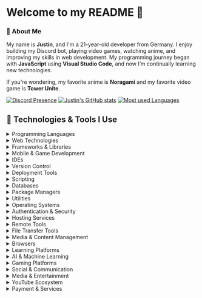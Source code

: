 # Welcome to my README 👋

### 📖 About Me

My name is **Justin**, and I'm a 21-year-old developer from Germany. I enjoy building my Discord bot, playing video games, watching anime, and improving my skills in web development. My programming journey began with **JavaScript** using **Visual Studio Code**, and now I’m continually learning new technologies.

If you're wondering, my favorite anime is **Noragami** and my favorite video game is **Tower Unite**.

[![Discord Presence](https://lanyard.cnrad.dev/api/402483602094555138)](https://discord.com/users/402483602094555138)
[![Justin's GitHub stats](https://github-readme-stats.vercel.app/api?username=newtox&theme=tokyonight&number_format=long&include_all_commits=true&show_icons=true&hide_border=true&count_private=true)](https://github.com/anuraghazra/github-readme-stats)
[![Most used Languages](https://github-readme-stats.vercel.app/api/top-langs/?username=newtox&hide_border=true&theme=tokyonight&layout=compact&langs_count=20)](https://github.com/anuraghazra/github-readme-stats)

## 🔧 Technologies & Tools I Use

<details>
<summary>Programming Languages</summary>

![C#](https://img.shields.io/badge/C%23-99CC00?style=for-the-badge&logo=sharp&logoColor=white)
![Dart](https://img.shields.io/badge/Dart-0175C2?style=for-the-badge&logo=dart&logoColor=white)
![Go](https://img.shields.io/badge/Go-00ADD8?style=for-the-badge&logo=go&logoColor=white)
![JavaScript](https://img.shields.io/badge/JavaScript-F7DF1E?style=for-the-badge&logo=javascript&logoColor=black)
![Lua](https://img.shields.io/badge/Lua-2C2D72?style=for-the-badge&logo=lua&logoColor=white)
![PHP](https://img.shields.io/badge/PHP-777BB4?style=for-the-badge&logo=php&logoColor=white)
![Python](https://img.shields.io/badge/Python-3776AB?style=for-the-badge&logo=python&logoColor=white)
![TypeScript](https://img.shields.io/badge/TypeScript-3178C6?style=for-the-badge&logo=typescript&logoColor=white)

</details>

<details>
<summary>Web Technologies</summary>

![HTML5](https://img.shields.io/badge/HTML5-E34F26?style=for-the-badge&logo=html5&logoColor=white)
![CSS3](https://img.shields.io/badge/CSS3-1572B6?style=for-the-badge&logo=css3&logoColor=white)
![Sass](https://img.shields.io/badge/Sass-CC6699?style=for-the-badge&logo=sass&logoColor=white)
![Markdown](https://img.shields.io/badge/Markdown-000000?style=for-the-badge&logo=markdown&logoColor=white)
![JSON](https://img.shields.io/badge/JSON-000000?style=for-the-badge&logo=json&logoColor=white)
![YAML](https://img.shields.io/badge/YAML-CB171E?style=for-the-badge&logo=yaml&logoColor=white)

</details>

<details>
<summary>Frameworks & Libraries</summary>

![.NET](https://img.shields.io/badge/.NET-512BD4?style=for-the-badge&logo=dotnet&logoColor=white)
![Astro](https://img.shields.io/badge/Astro-BC52EE?style=for-the-badge&logo=astro&logoColor=white)
![Bootstrap](https://img.shields.io/badge/Bootstrap-7952B3?style=for-the-badge&logo=bootstrap&logoColor=white)
![Django](https://img.shields.io/badge/Django-092E20?style=for-the-badge&logo=django&logoColor=white)
![Flask](https://img.shields.io/badge/Flask-000000?style=for-the-badge&logo=flask&logoColor=white)
![Electron](https://img.shields.io/badge/Electron-47848F?style=for-the-badge&logo=electron&logoColor=white)
![Flutter](https://img.shields.io/badge/Flutter-02569B?style=for-the-badge&logo=flutter&logoColor=white)
![Laravel](https://img.shields.io/badge/Laravel-FF2D20?style=for-the-badge&logo=laravel&logoColor=white)
![Next.js](https://img.shields.io/badge/Next.js-000000?style=for-the-badge&logo=nextdotjs&logoColor=white)
![Node.js](https://img.shields.io/badge/Node.js-5FA04E?style=for-the-badge&logo=nodedotjs&logoColor=white)
![PyTorch](https://img.shields.io/badge/PyTorch-EE4C2C?style=for-the-badge&logo=pytorch&logoColor=white)
![React](https://img.shields.io/badge/React-61DAFB?style=for-the-badge&logo=react&logoColor=white)
![Svelte](https://img.shields.io/badge/Svelte-FF3E00?style=for-the-badge&logo=svelte&logoColor=white)
![Tailwind CSS](https://img.shields.io/badge/Tailwind-06B6D4?style=for-the-badge&logo=tailwindcss&logoColor=white)

</details>

<details>
<summary>Mobile & Game Development</summary>

![Android Studio](https://img.shields.io/badge/Android%20Studio-3DDC84?style=for-the-badge&logo=androidstudio&logoColor=white)
![Godot](https://img.shields.io/badge/Godot-478CBF?style=for-the-badge&logo=godotengine&logoColor=white)
![Roblox Studio](https://img.shields.io/badge/Roblox%20Studio-00A2FF?style=for-the-badge&logo=robloxstudio&logoColor=white)

</details>

<details>
<summary>IDEs</summary>

![Notepad++](https://img.shields.io/badge/Notepad++-90E59A?style=for-the-badge&logo=notepadplusplus&logoColor=black)
![PhpStorm](https://img.shields.io/badge/PhpStorm-000000?style=for-the-badge&logo=phpstorm&logoColor=white)
![VSCodium](https://img.shields.io/badge/VSCodium-2F80ED?style=for-the-badge&logo=vscodium&logoColor=white)

</details>

<details>
<summary>Version Control</summary>

![Bitbucket](https://img.shields.io/badge/Bitbucket-0052CC?style=for-the-badge&logo=bitbucket&logoColor=white)
![Git](https://img.shields.io/badge/Git-F05032?style=for-the-badge&logo=git&logoColor=white)
![GitHub](https://img.shields.io/badge/GitHub-181717?style=for-the-badge&logo=github&logoColor=white)

</details>

<details>
<summary>Deployment Tools</summary>

![Docker](https://img.shields.io/badge/Docker-2496ED?style=for-the-badge&logo=docker&logoColor=white)
![Firebase](https://img.shields.io/badge/Firebase-DD2C00?style=for-the-badge&logo=firebase&logoColor=white)
![Heroku](https://img.shields.io/badge/Heroku-430098?style=for-the-badge&logo=heroku&logoColor=white)
![Portainer](https://img.shields.io/badge/Portainer-13BEF9?style=for-the-badge&logo=portainer&logoColor=white)

</details>

<details>
<summary>Scripting</summary>

![Shell](https://img.shields.io/badge/Shell-4EAA25?style=for-the-badge&logo=gnu-bash&logoColor=white)

</details>

<details>
<summary>Databases</summary>

![MongoDB](https://img.shields.io/badge/MongoDB-47A248?style=for-the-badge&logo=mongodb&logoColor=white)
![MySQL](https://img.shields.io/badge/MySQL-4479A1?style=for-the-badge&logo=mysql&logoColor=white)
![PostgreSQL](https://img.shields.io/badge/PostgreSQL-4169E1?style=for-the-badge&logo=postgresql&logoColor=white)
![SQLite](https://img.shields.io/badge/SQLite-003B57?style=for-the-badge&logo=sqlite&logoColor=white)

</details>

<details>
<summary>Package Managers</summary>

![Composer](https://img.shields.io/badge/Composer-885630?style=for-the-badge&logo=composer&logoColor=white)
![Chocolatey](https://img.shields.io/badge/Chocolatey-80B5E3?style=for-the-badge&logo=chocolatey&logoColor=white)
![NPM](https://img.shields.io/badge/NPM-CB3837?style=for-the-badge&logo=npm&logoColor=white)
![NuGet](https://img.shields.io/badge/NuGet-004880?style=for-the-badge&logo=nuget&logoColor=white)
![pNPm](https://img.shields.io/badge/pNPm-69220?style=for-the-badge&logo=pnpm&logoColor=white)
![Yarn](https://img.shields.io/badge/Yarn-2C8EBB?style=for-the-badge&logo=yarn&logoColor=white)

</details>

<details>
<summary>Utilities</summary>

![Google Lens](https://img.shields.io/badge/Google%20Lens-4285F4?style=for-the-badge&logo=googlelens&logoColor=white)
![Google Maps](https://img.shields.io/badge/Google%20Maps-4285F4?style=for-the-badge&logo=googlemaps&logoColor=white)
![Htop](https://img.shields.io/badge/htop-009020?style=for-the-badge&logo=htop&logoColor=white)
![IFTTT](https://img.shields.io/badge/IFTTT-000000?style=for-the-badge&logo=ifttt&logoColor=white)
![Nodemon](https://img.shields.io/badge/Nodemon-76D04B?style=for-the-badge&logo=nodemon&logoColor=white)
![Notion](https://img.shields.io/badge/Notion-000000?style=for-the-badge&logo=notion&logoColor=white)
![Speedtest](https://img.shields.io/badge/Speedtest-141526?style=for-the-badge&logo=speedtest&logoColor=white)
![Termius](https://img.shields.io/badge/Termius-000000?style=for-the-badge&logo=termius&logoColor=white)
![Toggl Track](https://img.shields.io/badge/Toggl%20Track-E57CD8?style=for-the-badge&logo=toggltrack&logoColor=white)
![XAMPP](https://img.shields.io/badge/XAMPP-FB7A24?style=for-the-badge&logo=xampp&logoColor=white)

</details>

<details>
<summary>Operating Systems</summary>

![Android](https://img.shields.io/badge/Android-34A853?style=for-the-badge&logo=android&logoColor=white)
![Arch Linux](https://img.shields.io/badge/Arch%20Linux-1793D1?style=for-the-badge&logo=archlinux&logoColor=white)
![Debian](https://img.shields.io/badge/Debian-A81D33?style=for-the-badge&logo=debian&logoColor=white)
![Kali Linux](https://img.shields.io/badge/Kali%20Linux-557C94?style=for-the-badge&logo=kalilinux&logoColor=white)
![KDE Plasma](https://img.shields.io/badge/KDE%20Plasma-1D99F3?style=for-the-badge&logo=kde&logoColor=white)
![Linux](https://img.shields.io/badge/Linux-FCC624?style=for-the-badge&logo=linux&logoColor=black)
![Raspberry Pi](https://img.shields.io/badge/RaspberryPi-A22846?style=for-the-badge&logo=raspberrypi&logoColor=white)
![SteamOS](https://img.shields.io/badge/SteamOS-1A9FFF?style=for-the-badge&logo=steamdeck&logoColor=white)
![Ubuntu](https://img.shields.io/badge/Ubuntu-E95420?style=for-the-badge&logo=ubuntu&logoColor=white)
![Windows](https://img.shields.io/badge/Windows-0078D6?style=for-the-badge&logo=windows&logoColor=white)

</details>

<details>
<summary>Authentication & Security</summary>

![Authy](https://img.shields.io/badge/Authy-EC1C24?style=for-the-badge&logo=authy&logoColor=white)
![Dashlane](https://img.shields.io/badge/Dashlane-0E353D?style=for-the-badge&logo=dashlane&logoColor=white)
![Bitwarden](https://img.shields.io/badge/Bitwarden-175DDC?style=for-the-badge&logo=bitwarden&logoColor=white)
![Vaultwarden](https://img.shields.io/badge/Vaultwarden-000000?style=for-the-badge&logo=vaultwarden&logoColor=white)

</details>

<details>
<summary>Hosting Services</summary>

![Apache](https://img.shields.io/badge/Apache-D22128?style=for-the-badge&logo=apache&logoColor=white)
![Caddy](https://img.shields.io/badge/Caddy-1F88C0?style=for-the-badge&logo=caddy&logoColor=white)
![Cloudflare](https://img.shields.io/badge/Cloudflare-F38020?style=for-the-badge&logo=cloudflare&logoColor=white)
![OVH](https://img.shields.io/badge/OVH-123F6D?style=for-the-badge&logo=ovh&logoColor=white)

</details>

<details>
<summary>Remote Tools</summary>

![AnyDesk](https://img.shields.io/badge/AnyDesk-EF443B?style=for-the-badge&logo=anydesk&logoColor=white)
![RustDesk](https://img.shields.io/badge/RustDesk-024EFF?style=for-the-badge&logo=rustdesk&logoColor=white)
![TeamViewer](https://img.shields.io/badge/TeamViewer-004680?style=for-the-badge&logo=teamviewer&logoColor=white)

</details>

<details>
<summary>File Transfer Tools</summary>

![FileZilla](https://img.shields.io/badge/FileZilla-BF0000?style=for-the-badge&logo=filezilla&logoColor=white)
![MediaFire](https://img.shields.io/badge/MediaFire-1299F3?style=for-the-badge&logo=mediafire&logoColor=white)

</details>

<details>
<summary>Media & Content Management</summary>

![Creative Commons](https://img.shields.io/badge/Creative%20Commons-EF9421?style=for-the-badge&logo=creativecommons&logoColor=white)
![CurseForge](https://img.shields.io/badge/CurseForge-F16436?style=for-the-badge&logo=curseforge&logoColor=white)
![Sourceforge](https://img.shields.io/badge/Sourceforge-FF6600?style=for-the-badge&logo=sourceforge&logoColor=white)

</details>

<details>
<summary>Browsers</summary>

![DuckDuckGo](https://img.shields.io/badge/DuckDuckGo-DE5833?style=for-the-badge&logo=duckduckgo&logoColor=white)
![Firefox](https://img.shields.io/badge/Firefox-FF7139?style=for-the-badge&logo=firefoxbrowser&logoColor=white)
![Tor Browser](https://img.shields.io/badge/Tor%20Browser-7D4698?style=for-the-badge&logo=torbrowser&logoColor=white)
![Vivaldi](https://img.shields.io/badge/Vivaldi-EF3939?style=for-the-badge&logo=vivaldi&logoColor=white)

</details>

<details>
<summary>Learning Platforms</summary>

![Fireship](https://img.shields.io/badge/Fireship-EB844E?style=for-the-badge&logo=fireship&logoColor=white)
![Moodle](https://img.shields.io/badge/Moodle-F98012?style=for-the-badge&logo=moodle&logoColor=white)
![Stack Overflow](https://img.shields.io/badge/StackOverflow-F58025?style=for-the-badge&logo=stackoverflow&logoColor=white)
![Udemy](https://img.shields.io/badge/Udemy-A435F0?style=for-the-badge&logo=udemy&logoColor=white)
![W3Schools](https://img.shields.io/badge/W3Schools-04AA6D?style=for-the-badge&logo=w3schools&logoColor=white)

</details>

<details>
<summary>AI & Machine Learning</summary>

![Claude](https://img.shields.io/badge/Claude-D97757?style=for-the-badge&logo=claude&logoColor=white)
![OpenAI](https://img.shields.io/badge/OpenAI-412991?style=for-the-badge&logo=openai&logoColor=white)
![Google Gemini](https://img.shields.io/badge/Google%20Gemini-8E75B2?style=for-the-badge&logo=googlegemini&logoColor=white)
</details>

<details>
<summary>Gaming Platforms</summary>

![Battle.net](https://img.shields.io/badge/Battle.net-4381C3?style=for-the-badge&logo=battledotnet&logoColor=white)
![Bungie.net](https://img.shields.io/badge/Bungie.net-0075BB?style=for-the-badge&logo=bungie&logoColor=white)
![Epic Games](https://img.shields.io/badge/EpicGames-313131?style=for-the-badge&logo=epicgames&logoColor=white)
![League of Legends](https://img.shields.io/badge/LoL-C28F2C?style=for-the-badge&logo=leagueoflegends&logoColor=white)
![Riot Games](https://img.shields.io/badge/Riot-EB0029?style=for-the-badge&logo=riotgames&logoColor=white)
![Rockstar Games](https://img.shields.io/badge/Rockstar-FCAF17?style=for-the-badge&logo=rockstargames&logoColor=white)
![Roblox](https://img.shields.io/badge/Roblox-000000?style=for-the-badge&logo=roblox&logoColor=white)
![Steam](https://img.shields.io/badge/Steam-000000?style=for-the-badge&logo=steam&logoColor=white)
</details>

<details>
<summary>Social & Communication</summary>

![Bluesky](https://img.shields.io/badge/Bluesky-0285FF?style=for-the-badge&logo=bluesky&logoColor=white)
![Discord](https://img.shields.io/badge/Discord-5865F2?style=for-the-badge&logo=discord&logoColor=white)
![GitHub](https://img.shields.io/badge/GitHub-181717?style=for-the-badge&logo=github&logoColor=white)
![Gmail](https://img.shields.io/badge/Gmail-EA4335?style=for-the-badge&logo=gmail&logoColor=white)
![Mattermost](https://img.shields.io/badge/Mattermost-0058CC?style=for-the-badge&logo=mattermost&logoColor=white)
![TeamSpeak](https://img.shields.io/badge/TeamSpeak-4B69B6?style=for-the-badge&logo=teamspeak&logoColor=white)
![Telegram](https://img.shields.io/badge/Telegram-26A5E4?style=for-the-badge&logo=telegram&logoColor=white)
![Top.gg](https://img.shields.io/badge/Top.gg-FF3366?style=for-the-badge&logo=topdotgg&logoColor=white)
![WhatsApp](https://img.shields.io/badge/WhatsApp-25D366?style=for-the-badge&logo=whatsapp&logoColor=white)
![X](https://img.shields.io/badge/X-000000?style=for-the-badge&logo=x&logoColor=white)
</details>

<details>
<summary>Media & Entertainment</summary>

![Chromecast](https://img.shields.io/badge/Chromecast-999999?style=for-the-badge&logo=chromecast&logoColor=white)
![Crunchyroll](https://img.shields.io/badge/Crunchyroll-F47521?style=for-the-badge&logo=crunchyroll&logoColor=white)
![Google Play](https://img.shields.io/badge/Google%20Play-414141?style=for-the-badge&logo=googleplay&logoColor=white)
![Netflix](https://img.shields.io/badge/Netflix-E50914?style=for-the-badge&logo=netflix&logoColor=white)
![Paramount+](https://img.shields.io/badge/Paramount+-0064FF?style=for-the-badge&logo=paramountplus&logoColor=white)
![Shazam](https://img.shields.io/badge/Shazam-0088FF?style=for-the-badge&logo=shazam&logoColor=white)
![Spotify](https://img.shields.io/badge/Spotify-1DB954?style=for-the-badge&logo=spotify&logoColor=white)
![Twitch](https://img.shields.io/badge/Twitch-9146FF?style=for-the-badge&logo=twitch&logoColor=white)
</details>

<details>
<summary>YouTube Ecosystem</summary>

![YouTube](https://img.shields.io/badge/YouTube-FF0000?style=for-the-badge&logo=youtube&logoColor=white)
![YouTube Gaming](https://img.shields.io/badge/YouTubeGaming-FF0000?style=for-the-badge&logo=youtubegaming&logoColor=white)
![YouTube Shorts](https://img.shields.io/badge/YouTubeShorts-FF0000?style=for-the-badge&logo=youtubeshorts&logoColor=white)
![YouTube Studio](https://img.shields.io/badge/YouTubeStudio-FF0000?style=for-the-badge&logo=youtubestudio&logoColor=white)
</details>

<details>
<summary>Payment & Services</summary>

![Revolut](https://img.shields.io/badge/Revolut-191C1F?style=for-the-badge&logo=revolut&logoColor=white)
![PayPal](https://img.shields.io/badge/PayPal-003087?style=for-the-badge&logo=paypal&logoColor=white)
![Sparkasse](https://img.shields.io/badge/Sparkasse-FF0000?style=for-the-badge&logo=sparkasse&logoColor=white)
![Telekom](https://img.shields.io/badge/Telekom-E20074?style=for-the-badge&logo=deutschetelekom&logoColor=white)
![Visa](https://img.shields.io/badge/Visa-1A1F71?style=for-the-badge&logo=visa&logoColor=white)
</details>

</details>